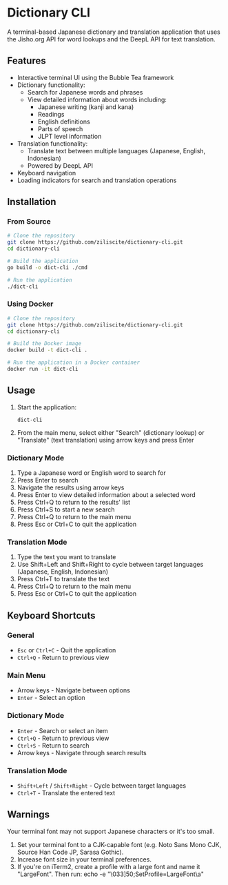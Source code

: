 # Dictionary CLI

A terminal-based Japanese dictionary and translation application that uses the Jisho.org API for word lookups and the DeepL API for text translation.

## Features

- Interactive terminal UI using the Bubble Tea framework
- Dictionary functionality:
  - Search for Japanese words and phrases
  - View detailed information about words including:
    - Japanese writing (kanji and kana)
    - Readings
    - English definitions
    - Parts of speech
    - JLPT level information
- Translation functionality:
  - Translate text between multiple languages (Japanese, English, Indonesian)
  - Powered by DeepL API
- Keyboard navigation
- Loading indicators for search and translation operations

## Installation

### From Source

```bash
# Clone the repository
git clone https://github.com/ziliscite/dictionary-cli.git
cd dictionary-cli

# Build the application
go build -o dict-cli ./cmd

# Run the application
./dict-cli
```

### Using Docker

```bash
# Clone the repository
git clone https://github.com/ziliscite/dictionary-cli.git
cd dictionary-cli

# Build the Docker image
docker build -t dict-cli .

# Run the application in a Docker container
docker run -it dict-cli
```

## Usage

1. Start the application:
   ```
   dict-cli
   ```

2. From the main menu, select either "Search" (dictionary lookup) or "Translate" (text translation) using arrow keys and press Enter

### Dictionary Mode
1. Type a Japanese word or English word to search for
2. Press Enter to search
3. Navigate the results using arrow keys
4. Press Enter to view detailed information about a selected word
5. Press Ctrl+Q to return to the results' list
6. Press Ctrl+S to start a new search
7. Press Ctrl+Q to return to the main menu
8. Press Esc or Ctrl+C to quit the application

### Translation Mode
1. Type the text you want to translate
2. Use Shift+Left and Shift+Right to cycle between target languages (Japanese, English, Indonesian)
3. Press Ctrl+T to translate the text
4. Press Ctrl+Q to return to the main menu
5. Press Esc or Ctrl+C to quit the application

## Keyboard Shortcuts

### General
- `Esc` or `Ctrl+C` - Quit the application
- `Ctrl+Q` - Return to previous view

### Main Menu
- Arrow keys - Navigate between options
- `Enter` - Select an option

### Dictionary Mode
- `Enter` - Search or select an item
- `Ctrl+Q` - Return to previous view
- `Ctrl+S` - Return to search
- Arrow keys - Navigate through search results

### Translation Mode
- `Shift+Left` / `Shift+Right` - Cycle between target languages
- `Ctrl+T` - Translate the entered text

## Warnings

Your terminal font may not support Japanese characters or it's too small.
1) Set your terminal font to a CJK-capable font (e.g. Noto Sans Mono CJK, Source Han Code JP, Sarasa Gothic).
2) Increase font size in your terminal preferences.
3) If you're on iTerm2, create a profile with a large font and name it "LargeFont".
   Then run: echo -e "\033]50;SetProfile=LargeFont\a"
